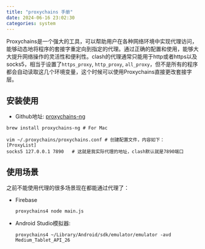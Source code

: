 ```yaml
---
title: "proxychains 手册"
date: 2024-06-16 23:02:30
categories: system
---
```


Proxychains是一个强大的工具，可以帮助用户在各种网络环境中实现代理访问，能够动态地将程序的套接字重定向到指定的代理。通过正确的配置和使用，能够大大提升网络操作的灵活性和便利性。clash的代理通常只能用于http或者https以及socks5，相当于设置了`https_proxy`, `http_proxy`, `all_proxy`，但不是所有的程序都会自动读取这几个环境变量，这个时候可以使用Proxychains直接更改套接字层。

## 安装使用

- Github地址: [proxychains-ng](https://github.com/rofl0r/proxychains-ng)

```shell
brew install proxychains-ng	# For Mac

vim ~/.proxychains/proxychains.conf # 创建配置文件，内容如下：
[ProxyList]
socks5 127.0.0.1 7890	# 这就是我实际代理的地址，clash默认就是7890端口
```

## 使用场景

之前不能使用代理的很多场景现在都能通过代理了：

- Firebase
  ```shell
  proxychains4 node main.js
  ```

- Android Studio模拟器:
  ```shell
  proxychains4 ~/Library/Android/sdk/emulator/emulator -avd Medium_Tablet_API_26
  ```

  